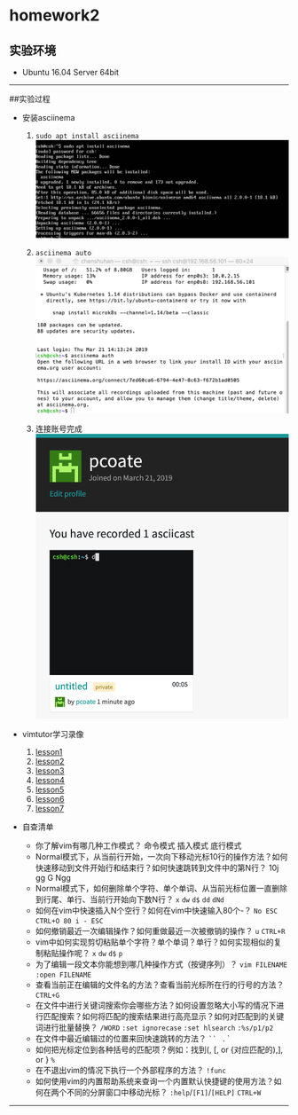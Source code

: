 # homework2
## 实验环境
- Ubuntu 16.04 Server 64bit

------------


##实验过程
- 安装asciinema 
	1.  `sudo apt install asciinema`
	![](https://github.com/CUCCS/linux-2019-PcoateChen/blob/homework2/img/asciinema%20install.png?raw=true)
	
	1. `asciinema auto`
	![](https://github.com/CUCCS/linux-2019-PcoateChen/blob/homework2/img/asciinema%20auth.png?raw=true)
	
	1. 连接账号完成
	![](https://github.com/CUCCS/linux-2019-PcoateChen/blob/homework2/img/asciinema%20success.png?raw=true)
	
- vimtutor学习录像
	1. [lesson1](https://asciinema.org/a/u6C8q8KYswbQbDX4Mm1Pbpwu9 "lesson1")
	1. [lesson2](https://asciinema.org/a/vXTGjLJrZ3IVyl2XXgAVrTvbl "lesson2")
	1. [lesson3](https://asciinema.org/a/JUvSpmV9Y5uu7VErIm7CbuZhQ "lesson3")
	1. [lesson4](https://asciinema.org/a/DoG7oenNILiVDYyF3GEmVI85O "lesson4")
	1. [lesson5](https://asciinema.org/a/ocpspj2gL2dc5vqSZTqGoiS5c "lesson5")
	1. [lesson6](https://asciinema.org/a/JtPL3todPSpuLVPrSZ9k1jIU3 "lesson6")
	1. [lesson7](https://asciinema.org/a/wohHDT8krO8gL3fhZH0CpDG7G "lesson7")
	
- 自查清单
	- 你了解vim有哪几种工作模式？
		命令模式
		插入模式
		底行模式
	- Normal模式下，从当前行开始，一次向下移动光标10行的操作方法？如何快速移动到文件开始行和结束行？如何快速跳转到文件中的第N行？
		10j
		gg
		G
		Ngg
	- Normal模式下，如何删除单个字符、单个单词、从当前光标位置一直删除到行尾、单行、当前行开始向下数N行？
		`x`
		`dw`
		`d$`
		`dd`
		`dNd`
	- 如何在vim中快速插入N个空行？如何在vim中快速输入80个-？
		`No ESC`
		`CTRL+O 80 i - ESC`
	- 如何撤销最近一次编辑操作？如何重做最近一次被撤销的操作？
		`u`
		`CTRL+R`
	- vim中如何实现剪切粘贴单个字符？单个单词？单行？如何实现相似的复制粘贴操作呢？
		`x`
		`dw`
		`d$`
		`p`
	- 为了编辑一段文本你能想到哪几种操作方式（按键序列）？
		`vim FILENAME`
		`:open FILENAME`
	- 查看当前正在编辑的文件名的方法？查看当前光标所在行的行号的方法？
		`CTRL+G`
	- 在文件中进行关键词搜索你会哪些方法？如何设置忽略大小写的情况下进行匹配搜索？如何将匹配的搜索结果进行高亮显示？如何对匹配到的关键词进行批量替换？
		`/WORD`
		`:set ignorecase`
		`:set hlsearch`
		`:%s/p1/p2`
	- 在文件中最近编辑过的位置来回快速跳转的方法？
	` `` `
	` `. `
	- 如何把光标定位到各种括号的匹配项？例如：找到(, [, or {对应匹配的),], or }
	`%`
	- 在不退出vim的情况下执行一个外部程序的方法？
	`!func`
	- 如何使用vim的内置帮助系统来查询一个内置默认快捷键的使用方法？如何在两个不同的分屏窗口中移动光标？
		`:help`/`[F1]`/`[HELP]`
		`CTRL+W`
		

------------


